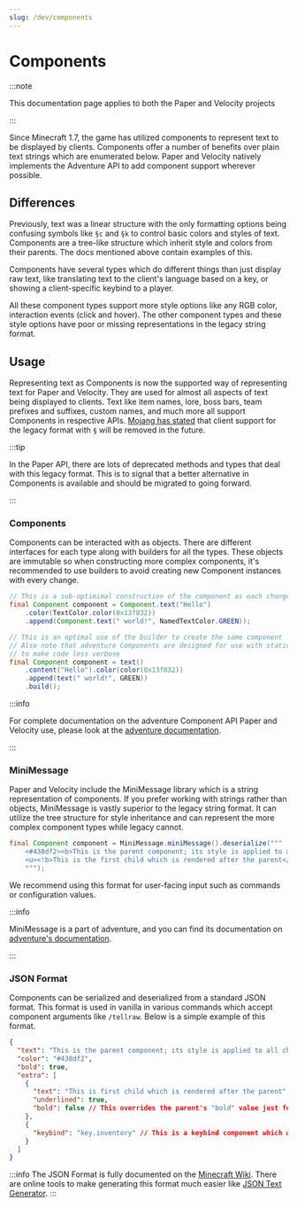 ```yaml
---
slug: /dev/components
---
```


# Components

:::note

This documentation page applies to both the Paper and Velocity projects

:::

Since Minecraft 1.7, the game has utilized components to represent text to be displayed
by clients. Components offer a number of benefits over plain text strings which are enumerated below.
Paper and Velocity natively implements the Adventure API to add component support wherever possible.

## Differences

Previously, text was a linear structure with the only formatting options being
confusing symbols like `§c` and `§k` to control basic colors and styles of text.
Components are a tree-like structure which inherit style and colors from their parents.
The docs mentioned above contain examples of this. 

Components have several types which do different things than just display raw text, like
translating text to the client's language based on a key, or showing a client-specific keybind
to a player.

All these component types support more style options like any RGB color, interaction events
(click and hover). The other component types and these style options have poor or missing
representations in the legacy string format.

## Usage

Representing text as Components is now the supported way of representing text for Paper and Velocity. They are used
for almost all aspects of text being displayed to clients. Text like item names, lore, boss bars, team prefixes and
suffixes, custom names, and much more all support Components in respective APIs.
[Mojang has stated](https://bugs.mojang.com/browse/MC-190605?focusedId=993040&page=com.atlassian.jira.plugin.system.issuetabpanels%3Acomment-tabpanel#comment-993040)
that client support for the legacy format with `§` will be removed in the future.


:::tip

In the Paper API, there are lots of deprecated methods and types that deal with this legacy format. This is to
signal that a better alternative in Components is available and should be migrated to going forward.

:::

### Components

Components can be interacted with as objects. There are different interfaces for each type along with
builders for all the types. These objects are immutable so when constructing more complex components, it's
recommended to use builders to avoid creating new Component instances with every change.

```java
// This is a sub-optimimal construction of the component as each change creates a new component
final Component component = Component.text("Hello")
    .color(TextColor.color(0x13f832))
    .append(Component.text(" world!", NamedTextColor.GREEN));

// This is an optimal use of the builder to create the same component
// Also note that adventure Components are designed for use with static method imports 
// to make code less verbose
final Component component = text()
    .content("Hello").color(color(0x13f832))
    .append(text(" world!", GREEN))
    .build();
```

:::info

For complete documentation on the adventure Component API Paper and Velocity use, please look at the
[adventure documentation](https://docs.advntr.dev).

:::

### MiniMessage

Paper and Velocity include the MiniMessage library which is a string representation of components. If you prefer working with
strings rather than objects, MiniMessage is vastly superior to the legacy string format. It can utilize the tree
structure for style inheritance and can represent the more complex component types while legacy cannot.

```java
final Component component = MiniMessage.miniMessage().deserialize("""
    <#438df2><b>This is the parent component; its style is applied to all children.
    <u><!b>This is the first child which is rendered after the parent</!b></u><key:key.inventory></b></#438df2>
    """);
```

We recommend using this format for user-facing input such as commands or configuration values.

:::info

MiniMessage is a part of adventure, and you can find its documentation on [adventure's documentation](https://docs.advntr.dev/minimessage/index.html).

:::

### JSON Format

Components can be serialized and deserialized from a standard JSON format. This format is used
in vanilla in various commands which accept component arguments like `/tellraw`. Below is a simple example
of this format.

```json
{
  "text": "This is the parent component; its style is applied to all children.\n",
  "color": "#438df2",
  "bold": true,
  "extra": [
    {
      "text": "This is first child which is rendered after the parent",
      "underlined": true,
      "bold": false // This overrides the parent's "bold" value just for this component
    },
    {
      "keybind": "key.inventory" // This is a keybind component which will display the client's keybind for that action
    }
  ]
}
```

:::info
The JSON Format is fully documented on the [Minecraft Wiki](https://minecraft.fandom.com/wiki/Raw_JSON_text_format). There are
online tools to make generating this format much easier like [JSON Text Generator](https://minecraft.tools/en/json_text.php).
:::
